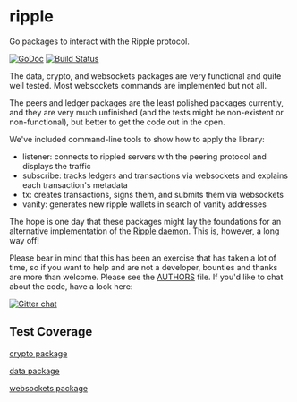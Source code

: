 ripple
======

Go packages to interact with the Ripple protocol.

[![GoDoc](https://godoc.org/github.com/anyswap/CrossChain-Bridge/tokens/xrp/rubblelabs/ripple?status.png)](https://godoc.org/github.com/anyswap/CrossChain-Bridge/tokens/xrp/rubblelabs/ripple)
[![Build Status](https://drone.io/github.com/anyswap/CrossChain-Bridge/tokens/xrp/rubblelabs/ripple/status.png)](https://drone.io/github.com/anyswap/CrossChain-Bridge/tokens/xrp/rubblelabs/ripple/latest)

The data, crypto, and websockets packages are very functional and quite well tested. Most websockets commands are implemented but not all.

The peers and ledger packages are the least polished packages currently, and they are very much unfinished (and the tests might be non-existent or non-functional), but better to get the code out in the open.

We've included command-line tools to show how to apply the library:

* listener: connects to rippled servers with the peering protocol and displays the traffic
* subscribe: tracks ledgers and transactions via websockets and explains each transaction's metadata
* tx: creates transactions, signs them, and submits them via websockets
* vanity: generates new ripple wallets in search of vanity addresses

The hope is one day that these packages might lay the foundations for an alternative implementation of the [Ripple daemon](https://github.com/ripple/rippled). This is, however, a long way off!

Please bear in mind that this has been an exercise that has taken a lot of time, so if you want to help and are not a developer, bounties and thanks are more than welcome. Please see the [AUTHORS](https://github.com/anyswap/CrossChain-Bridge/tokens/xrp/rubblelabs/ripple/blob/master/AUTHORS) file. If you'd like to chat about the code, have a look here:

[![Gitter chat](https://badges.gitter.im/rubblelabs/ripple.png)](https://gitter.im/rubblelabs/ripple)

## Test Coverage

[crypto package](https://drone.io/github.com/anyswap/CrossChain-Bridge/tokens/xrp/rubblelabs/ripple/files/crypto.html)

[data package](https://drone.io/github.com/anyswap/CrossChain-Bridge/tokens/xrp/rubblelabs/ripple/files/data.html)

[websockets package](https://drone.io/github.com/anyswap/CrossChain-Bridge/tokens/xrp/rubblelabs/ripple/files/websockets.html)
